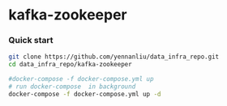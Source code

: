 # kafka-zookeeper

### Quick start 
```bash
git clone https://github.com/yennanliu/data_infra_repo.git
cd data_infra_repo/kafka-zookeeper

#docker-compose -f docker-compose.yml up
# run docker-compose  in background
docker-compose -f docker-compose.yml up -d
```